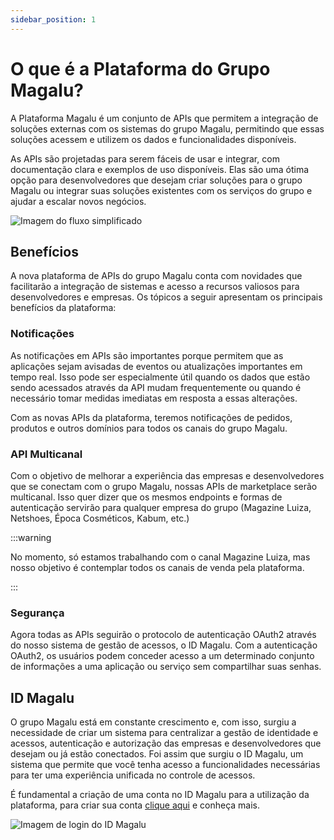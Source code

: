 ```yaml
---
sidebar_position: 1
---
```


# O que é a Plataforma do Grupo Magalu?

A Plataforma Magalu é um conjunto de APIs que permitem a integração de soluções externas com os sistemas do grupo Magalu, permitindo que essas soluções acessem e utilizem os dados e funcionalidades disponíveis.

As APIs são projetadas para serem fáceis de usar e integrar, com documentação clara e exemplos de uso disponíveis. Elas são uma ótima opção para desenvolvedores que desejam criar soluções para o grupo Magalu ou integrar suas soluções existentes com os serviços do grupo e ajudar a escalar novos negócios.

![Imagem do fluxo simplificado](/img/streamlined-flow.jpg)

## Benefícios

A nova plataforma de APIs do grupo Magalu conta com novidades que facilitarão a integração de sistemas e acesso a recursos valiosos para desenvolvedores e empresas. Os tópicos a seguir apresentam os principais benefícios da plataforma:

### Notificações

As notificações em APIs são importantes porque permitem que as aplicações sejam avisadas de eventos ou atualizações importantes em tempo real. Isso pode ser especialmente útil quando os dados que estão sendo acessados através da API mudam frequentemente ou quando é necessário tomar medidas imediatas em resposta a essas alterações.

Com as novas APIs da plataforma, teremos notificações de pedidos, produtos e outros domínios para todos os canais do grupo Magalu.

### API Multicanal

Com o objetivo de melhorar a experiência das empresas e desenvolvedores que se conectam com o grupo Magalu, nossas APIs de marketplace serão multicanal. Isso quer dizer que os mesmos endpoints e formas de autenticação servirão para qualquer empresa do grupo (Magazine Luiza, Netshoes, Época  Cosméticos, Kabum, etc.)

:::warning

No momento, só estamos trabalhando com o canal Magazine Luiza, mas nosso objetivo é contemplar todos os canais de venda pela plataforma.

:::

### Segurança

Agora todas as APIs seguirão o protocolo de autenticação OAuth2 através do nosso sistema de gestão de acessos, o ID Magalu. Com a autenticação OAuth2, os usuários podem conceder acesso a um determinado conjunto de informações a uma aplicação ou serviço sem compartilhar suas senhas.

## ID Magalu

O grupo Magalu está em constante crescimento e, com isso, surgiu a necessidade de criar um sistema para centralizar a gestão de identidade e acessos, autenticação e autorização das empresas e desenvolvedores que desejam ou já estão conectados. Foi assim que surgiu o ID Magalu, um sistema que permite que você tenha acesso a funcionalidades necessárias para ter uma experiência unificada no controle de acessos.

É fundamental a criação de uma conta no ID Magalu para a utilização da plataforma, para criar sua conta [clique aqui](https://id.magalu.com/login) e conheça mais.

![Imagem de login do ID Magalu](/img/id-magalu-login.png)
